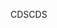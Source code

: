 <span data-ttu-id="40e0c-101">CDS</span><span class="sxs-lookup"><span data-stu-id="40e0c-101">CDS</span></span>